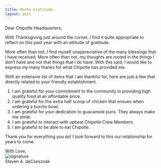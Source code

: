 ```yaml
---
title: Mucho Gratitude.
layout: post
---
```


Dear Chipotle Headquarters, 

With Thanksgiving just around the corner, I find it quite appropriate to reflect on this past year with an attitude of gratitude.  

More often than not, I find myself unappreciative of the many blessings that I have received.  More often than not, my thoughts are rooted in the things I don’t have and not that things that I do have.  With this said, I would like to express my many thanks for what Chipotle has provided me. 

With an extensive list of items that I am thankful for, here are just a few that directly related to your friendly establishment.

1.	 I am grateful for your commitment to the community in providing high quality food at an affordable price.
2.	 I am grateful for the extra half scoop of chicken that ensues when ordering a burrito bowl. 
3.	 I am grateful for your dedication to guacamole puns.  They always make me smile.
4.	 I am grateful to interact with upbeat Chipotle Crew Members 
5.	 I am grateful to be able to eat Chipotle. 

Thank you for everything you do!  I look forward to this our relationship for years to come.

With Love,<br>
![signature](https://fontmeme.com/permalink/200925/c101f6549bbb85c94b3d8b47e8b8e244.png)<br>
Steven A. deCsesznak